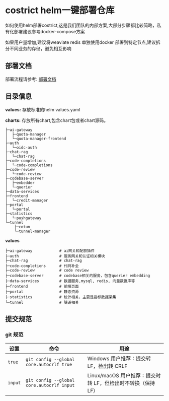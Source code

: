 # costrict helm一键部署仓库

如何使用helm部署costrict,这是我们团队的内部方案,大部分步骤都比较简略，私有化部署建议参考docker-compose方案

如果用户量增加,建议将weaviate redis 单独使用docker 部署到特定节点,建议拆分不同业务的存储，避免相互影响

## 部署文档

部署流程请参考: [部署文档](./doc/deploy.md)


## 目录信息

**values:** 存放标准的helm values.yaml

**charts:** 存放所有chart,包含chart包或者chart源码。

```
├─ai-gateway
│  ├─quota-manager
│  └─quota-manager-frontend
├─auth
│  └─oidc-auth
├─chat-rag
│  └─chat-rag
├─code-completions
│  └─code-completions
├─code-review
│  └─code-review
├─codebase-server
│  ├─embedder
│  └─querier
├─data-services
├─frontend
│  └─credit-manager
├─portal
│  └─portal
├─statistics
│  └─pushgateway
└─tunnel
    ├─cotun
    └─tunnel-manager
```

**values**

```
├─ai-gateway            # ai网关和配额插件
├─auth                  # 服务网关和认证相关模块
├─chat-rag              # chat-rag
├─code-completions      # 代码补全
├─code-review           # code review 
├─codebase-server       # codebase相关的服务，包含querier embedding
├─data-services         # 数据服务,mysql, redis, 向量数据库等
├─frontend              # 前端页面
├─portal                # 静态资源
├─statistics            # 统计相关，主要是指标数据采集 
└─tunnel                # 隧道相关
```

## 提交规范

### git 规范

| 设置    | 命令                                      | 用途                                                         |
| ------- | ----------------------------------------- | ------------------------------------------------------------ |
| `true`  | `git config --global core.autocrlf true`  | Windows 用户推荐：提交转 LF，检出转 CRLF                     |
| `input` | `git config --global core.autocrlf input` | Linux/macOS 用户推荐：提交时转 LF，但检出时不转换（保持 LF） |

